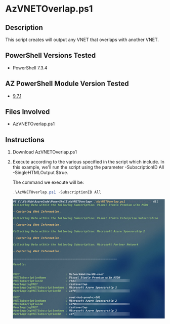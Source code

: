 # AzVNETOverlap.ps1
## Description
This script creates will output any VNET that overlaps with another VNET. 

## PowerShell Versions Tested
- PowerShell 7.3.4

## AZ PowerShell Module Version Tested
- [9.7.1](https://github.com/Azure/azure-powershell/releases)

## Files Involved
- AzVNETOverlap.ps1

## Instructions
1. Download AzVNETOverlap.ps1
   
2. Execute according to the various specified in the script which include.  In this example, we'll run the script using the parameter -SubscriptionID All -SingleHTMLOutput $true.

    The command we execute will be:
      ```PowerShell
    .\AzVNETOverlap.ps1 -SubscriptionID All
    ```
   
    ![Alt text](./DemoScreenshots/demo1.jpg?raw=true)
